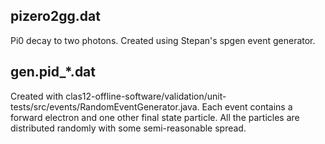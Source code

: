 ## pizero2gg.dat

Pi0 decay to two photons. Created using Stepan's spgen event generator.

## gen.pid_\*.dat

Created with clas12-offline-software/validation/unit-tests/src/events/RandomEventGenerator.java.
Each event contains a forward electron and one other final state particle.
All the particles are distributed randomly with some semi-reasonable spread.
